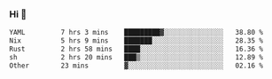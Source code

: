 ### Hi 👋

<!--START_SECTION:waka-->

```txt
YAML         7 hrs 3 mins    █████████▓░░░░░░░░░░░░░░░   38.80 %
Nix          5 hrs 9 mins    ███████░░░░░░░░░░░░░░░░░░   28.35 %
Rust         2 hrs 58 mins   ████░░░░░░░░░░░░░░░░░░░░░   16.36 %
sh           2 hrs 20 mins   ███▒░░░░░░░░░░░░░░░░░░░░░   12.89 %
Other        23 mins         ▓░░░░░░░░░░░░░░░░░░░░░░░░   02.16 %
```

<!--END_SECTION:waka-->
